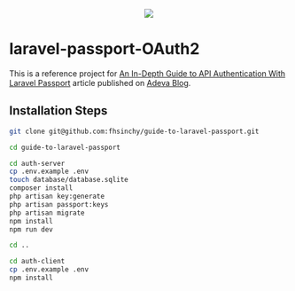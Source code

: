 <p align="center"><img src="https://laravel.com/assets/img/components/logo-laravel.svg"></p>

# laravel-passport-OAuth2

This is a reference project for [An In-Depth Guide to API Authentication With Laravel Passport](https://adevait.com/laravel/api-authentication-with-laravel-passport) article published on [Adeva Blog](https://adevait.com/blog).

## Installation Steps

```sh
git clone git@github.com:fhsinchy/guide-to-laravel-passport.git

cd guide-to-laravel-passport

cd auth-server
cp .env.example .env
touch database/database.sqlite
composer install
php artisan key:generate
php artisan passport:keys
php artisan migrate
npm install
npm run dev

cd ..

cd auth-client
cp .env.example .env
npm install
```
